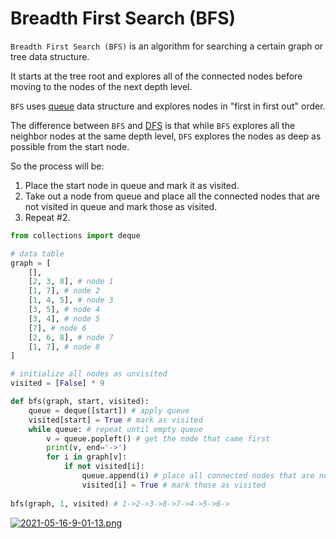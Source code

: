 # Breadth First Search (BFS)

```Breadth First Search (BFS)``` is an algorithm for searching a certain graph or tree data structure.

It starts at the tree root and explores all of the connected nodes before moving to the nodes of the next depth level. 

```BFS``` uses [queue](https://github.com/jbcolby0063/til/blob/main/algorithms/queue.md) data structure and explores nodes in "first in first out" order.

The difference between ```BFS``` and [DFS](https://github.com/jbcolby0063/til/blob/main/algorithms/dfs.md) is that while ```BFS``` explores all the neighbor nodes at the same depth level, 
```DFS``` explores the nodes as deep as possible from the start node. 

So the process will be:
1. Place the start node in queue and mark it as visited.
2. Take out a node from queue and place all the connected nodes that are not visited in queue and mark those as visited. 
3. Repeat #2.

```python
from collections import deque

# data table
graph = [
    [], 
    [2, 3, 8], # node 1
    [1, 7], # node 2
    [1, 4, 5], # node 3
    [3, 5], # node 4
    [3, 4], # node 5
    [7], # node 6
    [2, 6, 8], # node 7
    [1, 7], # node 8
]

# initialize all nodes as unvisited 
visited = [False] * 9

def bfs(graph, start, visited):
    queue = deque([start]) # apply queue
    visited[start] = True # mark as visited
    while queue: # repeat until empty queue 
        v = queue.popleft() # get the node that came first 
        print(v, end='->')
        for i in graph[v]: 
            if not visited[i]:
                queue.append(i) # place all connected nodes that are not visited in queue
                visited[i] = True # mark those as visited 
                 
bfs(graph, 1, visited) # 1->2->3->8->7->4->5->6->
```
[![2021-05-16-9-01-13.png](https://i.postimg.cc/597D8t5w/2021-05-16-9-01-13.png)](https://postimg.cc/fkdHNDrL)


